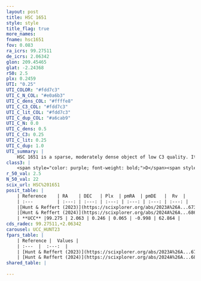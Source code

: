 ```yaml
---
layout: post
title: HSC 1651
style: style
title_flag: true
more_names: 
fname: hsc1651
fov: 0.083
ra_icrs: 99.27511
de_icrs: 2.06342
glon: 209.45465
glat: -2.24368
r50: 2.5
plx: 0.2459
UTI: "0.25"
UTI_COLOR: "#fdd7c3"
UTI_C_N_COL: "#e0a6b3"
UTI_C_dens_COL: "#ffffe8"
UTI_C_C3_COL: "#fdd7c3"
UTI_C_lit_COL: "#fdd7c3"
UTI_C_dup_COL: "#a6cab9"
UTI_C_N: 0.0
UTI_C_dens: 0.5
UTI_C_C3: 0.25
UTI_C_lit: 0.25
UTI_C_dup: 1.0
UTI_summary: |
    HSC 1651 is a sparse, moderately dense object of low C3 quality. It was recently reported in the literature.<br><br><span style="color: #99180f; font-weight: bold;">Warning: </span>contains less than 25 stars with <i>P>0.5</i> estimated.
class3: |
    <span style="color: purple; font-weight: bold;">D</span><span style="color: #FFC300; font-weight: bold;">B</span>
r_50_val: 2.5
N_50_val: 22
scix_url: HSC%201651
posit_table: |
    | Reference    | RA    | DEC   | Plx  | pmRA  | pmDE   |  Rv  |
    | :---         | :---: | :---: | :---: | :---: | :---: | :---: |
    |[Hunt & Reffert (2023)](https://scixplorer.org/abs/2023A%26A...673A.114H) | 99.273 | 2.067 | 0.24 | 0.074 | -1.009 | 148.164 |
    |[Hunt & Reffert (2024)](https://scixplorer.org/abs/2024A%26A...686A..42H) | 99.273 | 2.067 | 0.24 | 0.074 | -1.009 | 148.164 |
    | **UCC** |99.275 | 2.063 | 0.246 | 0.065 | -0.998 | 62.864 | 
cds_radec: 99.27511,+2.06342
carousel: UCC_HUNT23
fpars_table: |
    | Reference |  Values |
    | :---  |  :---:  |
    | [Hunt & Reffert (2023)](https://scixplorer.org/abs/2023A%26A...673A.114H) | `AV50=3.13, diffAV50=1.708, MOD50=12.669, logAge50=8.302` |
    | [Hunt & Reffert (2024)](https://scixplorer.org/abs/2024A%26A...686A..42H) | `MassJ=151.956` |
shared_table: |
    
---
```

